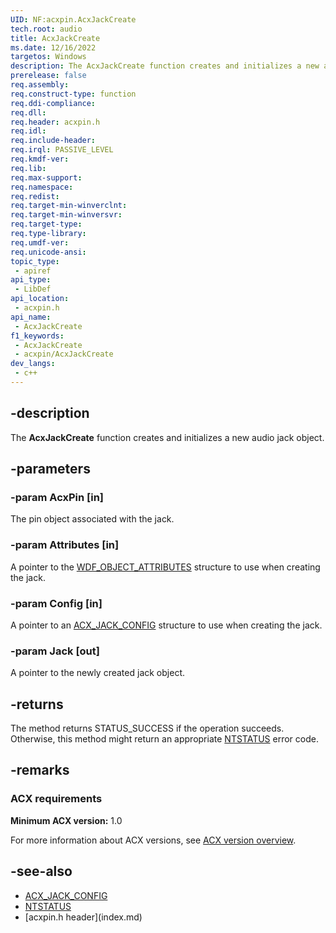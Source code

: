 ```yaml
---
UID: NF:acxpin.AcxJackCreate
tech.root: audio
title: AcxJackCreate
ms.date: 12/16/2022
targetos: Windows
description: The AcxJackCreate function creates and initializes a new audio jack object.
prerelease: false
req.assembly: 
req.construct-type: function
req.ddi-compliance: 
req.dll: 
req.header: acxpin.h
req.idl: 
req.include-header: 
req.irql: PASSIVE_LEVEL
req.kmdf-ver: 
req.lib: 
req.max-support: 
req.namespace: 
req.redist: 
req.target-min-winverclnt: 
req.target-min-winversvr: 
req.target-type: 
req.type-library: 
req.umdf-ver: 
req.unicode-ansi: 
topic_type:
 - apiref
api_type:
 - LibDef
api_location:
 - acxpin.h
api_name:
 - AcxJackCreate
f1_keywords:
 - AcxJackCreate
 - acxpin/AcxJackCreate
dev_langs:
 - c++
---
```


## -description

The **AcxJackCreate** function creates and initializes a new audio jack object.

## -parameters

### -param AcxPin [in]

The pin object associated with the jack.

### -param Attributes [in]

A pointer to the [WDF_OBJECT_ATTRIBUTES](../wdfobject/ns-wdfobject-_wdf_object_attributes.md) structure to use when creating the jack.

### -param Config [in]

A pointer to an [ACX_JACK_CONFIG](ns-acxpin-acx_jack_config.md) structure to use when creating the jack.

### -param Jack [out]

A pointer to the newly created jack object.

## -returns

The method returns STATUS_SUCCESS if the operation succeeds. Otherwise, this method might return an appropriate [NTSTATUS](/windows-hardware/drivers/kernel/ntstatus-values) error code.

## -remarks

### ACX requirements

**Minimum ACX version:** 1.0

For more information about ACX versions, see [ACX version overview](/windows-hardware/drivers/audio/acx-version-overview).

## -see-also

- [ACX_JACK_CONFIG](ns-acxpin-acx_jack_config.md)
- [NTSTATUS](/windows-hardware/drivers/kernel/ntstatus-values)
- [acxpin.h header\]\(index.md\)
